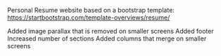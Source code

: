 Personal Resume website based on a bootstrap template: https://startbootstrap.com/template-overviews/resume/

Added image parallax that is removed on smaller screens
Added footer
Increased number of sections
Added columns that merge on smaller screens


